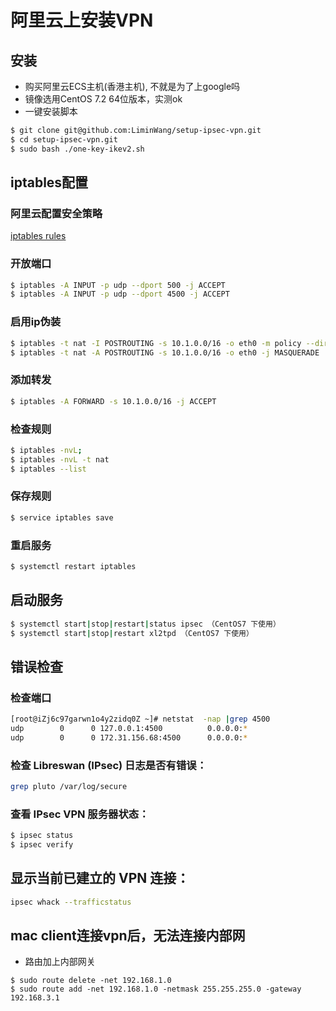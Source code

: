 # 阿里云上安装VPN

## 安装
- 购买阿里云ECS主机(香港主机), 不就是为了上google吗
- 镜像选用CentOS 7.2 64位版本，实测ok 
- 一键安装脚本

```sh
$ git clone git@github.com:LiminWang/setup-ipsec-vpn.git
$ cd setup-ipsec-vpn.git
$ sudo bash ./one-key-ikev2.sh
```

## iptables配置
### 阿里云配置安全策略
[iptables rules](images/aliyun_vpn_iptable_rules.jpg)

### 开放端口
```sh
$ iptables -A INPUT -p udp --dport 500 -j ACCEPT
$ iptables -A INPUT -p udp --dport 4500 -j ACCEPT
```
 
### 启用ip伪装
```sh
$ iptables -t nat -I POSTROUTING -s 10.1.0.0/16 -o eth0 -m policy --dir out --pol ipsec -j ACCEPT
$ iptables -t nat -A POSTROUTING -s 10.1.0.0/16 -o eth0 -j MASQUERADE
```
  
### 添加转发
```sh
$ iptables -A FORWARD -s 10.1.0.0/16 -j ACCEPT
``` 

### 检查规则 

```sh
$ iptables -nvL; 
$ iptables -nvL -t nat
$ iptables --list
```

### 保存规则
```sh
$ service iptables save
```
    
### 重启服务
```sh
$ systemctl restart iptables
```

## 启动服务
```sh
$ systemctl start|stop|restart|status ipsec （CentOS7 下使用）
$ systemctl start|stop|restart xl2tpd （CentOS7 下使用）
```

## 错误检查
### 检查端口　
```sh
[root@iZj6c97garwn1o4y2zidq0Z ~]# netstat  -nap |grep 4500
udp        0      0 127.0.0.1:4500          0.0.0.0:*                           17600/pluto
udp        0      0 172.31.156.68:4500      0.0.0.0:*                           17600/pluto
```

### 检查 Libreswan (IPsec) 日志是否有错误：
```sh
grep pluto /var/log/secure
```

### 查看 IPsec VPN 服务器状态：
```sh
$ ipsec status
$ ipsec verify
```

## 显示当前已建立的 VPN 连接：
```sh
ipsec whack --trafficstatus
```

## mac client连接vpn后，无法连接内部网
* 路由加上内部网关
```
$ sudo route delete -net 192.168.1.0
$ sudo route add -net 192.168.1.0 -netmask 255.255.255.0 -gateway 192.168.3.1
```

